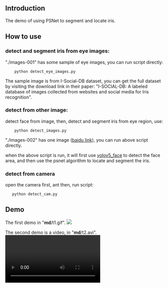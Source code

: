 

## Introduction

The demo of using PSNet to segment and locate iris.

## How to use

### detect and segment iris from eye images:
"./images-001" has some sample of eye images, you can run script directly:
```
    python detect_eye_images.py
```

The sample image is from I-Social-DB dataset, you can get the full dataset by visiting the download link in their paper: "I-SOCIAL-DB: A labeled database of images collected from websites and social media for Iris recognition".

### detect from other image:
detect face from image, then, detect and segment iris from eye region, use:
```
    python detect_images.py
```
"./images-002" has one image ([baidu link](https://img9.51tietu.net/pic/20190917/n0hajedc5w4n0hajedc5w4.jpg)), you can run above script directly.

when the above script is run, it will first use [yolov5_face](https://github.com/deepcam-cn/yolov5-face) to detect the face area, and then use the psnet algorithm to locate and segment the iris.

### detect from camera
open the camera first, ant then, run script:
```
   python detect_cam.py 
```

## Demo

The first demo in "__md__/t1.gif".
![](__md__/t1.gif)


The second demo is a video, in "__md__/t2.avi".
![](__md__/t2.avi)



